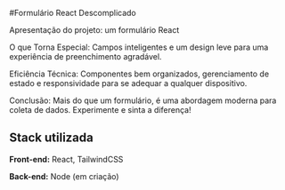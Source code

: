 #Formulário React Descomplicado


Apresentação do projeto: um formulário React

O que Torna Especial:
Campos inteligentes e um design leve para uma experiência de preenchimento agradável.

Eficiência Técnica:
Componentes bem organizados, gerenciamento de estado e responsividade para se adequar a qualquer dispositivo.

Conclusão:
Mais do que um formulário, é uma abordagem moderna para coleta de dados. Experimente e sinta a diferença!
## Stack utilizada

**Front-end:** React, TailwindCSS

**Back-end:** Node (em criação)

